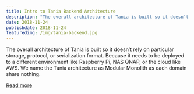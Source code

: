```yaml
---
title: Intro to Tania Backend Architecture
description: "The overall architecture of Tania is built so it doesn’t rely on particular storage, protocol, or serialization format."
date: 2018-11-24
publishdate: 2018-11-24
featuredimg: /img/tania-backend.jpg
---
```


The overall architecture of Tania is built so it doesn’t rely on particular storage, protocol, or serialization format. Because it needs to be deployed to a different environment like Raspberry Pi, NAS QNAP, or the cloud like AWS. We name the Tania architecture as Modular Monolith as each domain share nothing.

<a href="https://usetaniaoss.wordpress.com/2018/10/24/intro-to-tania-backend-architecture/" target="_blank" class="btn btn-default">Read more</a>